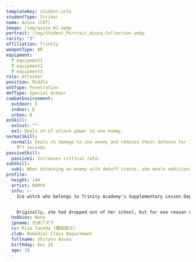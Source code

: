 ```yaml
---
templateKey: student-info
studentType: Striker
name: Azusa (CBT)
image: /img/azusa_01.webp
portrait: /img/Student_Portrait_Azusa_Collection.webp
rarity: "3"
affiliation: Trinity
weaponType: AR
equipment:
  ? equipment1
  ? equipment2
  ? equipment3
role: Attacker
position: Middle
atkType: Penetration
defType: Special Armour
combatEnvironment:
  outdoor: S
  indoor: D
  urban: B
exSkill:
  exCost: ""
  ex1: Deals x% of attack power to one enemy.
normalSkill:
  normal1: Deals x% damage to one enemy and reduces their defense for ???% every
    ??? seconds.
passiveSkill:
  passive1: Increases critical rate.
subSkill:
  sub1: When attacking an enemy with debuff status, she deals additional damage.
profile:
  height: 149
  artist: NAMYO
  info: >-
    Ice witch who belongs to Trinity Academy's Supplementary Lesson Department.


    Originally, she had dropped out of her school, but for one reason or another, she has returned to school and is working on her schoolwork again. She is lonely, but she voluntarily keeps her distance for fear of bothering others and is worried by the students in the Supplementary Lesson Department.
  hobbies: None
  jpname: 白洲アズサ
  cv: Risa Taneda (種田梨沙)
  club: Remedial Class Department
  fullname: Shirasu Azusa
  birthday: Dec 26
  age: 16
---
```

